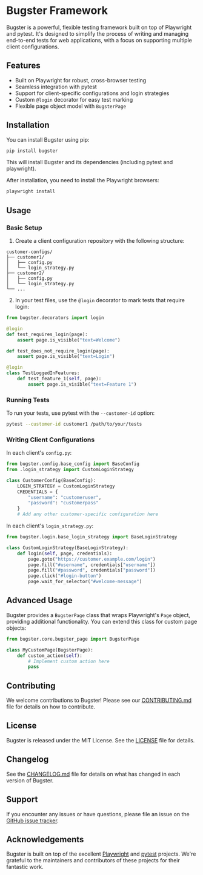 # Bugster Framework

Bugster is a powerful, flexible testing framework built on top of Playwright and pytest. It's designed to simplify the process of writing and managing end-to-end tests for web applications, with a focus on supporting multiple client configurations.

## Features

- Built on Playwright for robust, cross-browser testing
- Seamless integration with pytest
- Support for client-specific configurations and login strategies
- Custom `@login` decorator for easy test marking
- Flexible page object model with `BugsterPage`

## Installation

You can install Bugster using pip:

```bash
pip install bugster
```

This will install Bugster and its dependencies (including pytest and playwright).

After installation, you need to install the Playwright browsers:

```bash
playwright install
```

## Usage

### Basic Setup

1. Create a client configuration repository with the following structure:

```
customer-configs/
├── customer1/
│   ├── config.py
│   └── login_strategy.py
├── customer2/
│   ├── config.py
│   └── login_strategy.py
└── ...
```

2. In your test files, use the `@login` decorator to mark tests that require login:

```python
from bugster.decorators import login

@login
def test_requires_login(page):
    assert page.is_visible("text=Welcome")

def test_does_not_require_login(page):
    assert page.is_visible("text=Login")

@login
class TestLoggedInFeatures:
    def test_feature_1(self, page):
        assert page.is_visible("text=Feature 1")
```

### Running Tests

To run your tests, use pytest with the `--customer-id` option:

```bash
pytest --customer-id customer1 /path/to/your/tests
```

### Writing Client Configurations

In each client's `config.py`:

```python
from bugster.config.base_config import BaseConfig
from .login_strategy import CustomLoginStrategy

class CustomerConfig(BaseConfig):
    LOGIN_STRATEGY = CustomLoginStrategy
    CREDENTIALS = {
        "username": "customeruser",
        "password": "customerpass"
    }
    # Add any other customer-specific configuration here
```

In each client's `login_strategy.py`:

```python
from bugster.login.base_login_strategy import BaseLoginStrategy

class CustomLoginStrategy(BaseLoginStrategy):
    def login(self, page, credentials):
        page.goto("https://customer.example.com/login")
        page.fill("#username", credentials["username"])
        page.fill("#password", credentials["password"])
        page.click("#login-button")
        page.wait_for_selector("#welcome-message")
```

## Advanced Usage

Bugster provides a `BugsterPage` class that wraps Playwright's `Page` object, providing additional functionality. You can extend this class for custom page objects:

```python
from bugster.core.bugster_page import BugsterPage

class MyCustomPage(BugsterPage):
    def custom_action(self):
        # Implement custom action here
        pass
```

## Contributing

We welcome contributions to Bugster! Please see our [CONTRIBUTING.md](CONTRIBUTING.md) file for details on how to contribute.

## License

Bugster is released under the MIT License. See the [LICENSE](LICENSE) file for details.

## Changelog

See the [CHANGELOG.md](CHANGELOG.md) file for details on what has changed in each version of Bugster.

## Support

If you encounter any issues or have questions, please file an issue on the [GitHub issue tracker](https://github.com/yourusername/bugster/issues).

## Acknowledgements

Bugster is built on top of the excellent [Playwright](https://playwright.dev/) and [pytest](https://docs.pytest.org/) projects. We're grateful to the maintainers and contributors of these projects for their fantastic work.